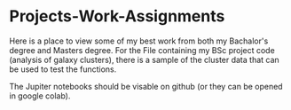 # Projects-Work-Assignments
 Here is a place to view some of my best work from both my Bachalor's degree and Masters degree.
 For the File containing my BSc project code (analysis of galaxy clusters), there is a sample of the cluster data that can be used to test the functions.
 
 The Jupiter notebooks should be visable on github (or they can be opened in google colab).
